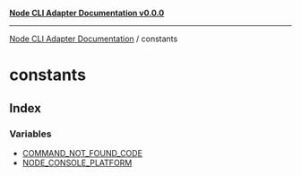 [**Node CLI Adapter Documentation v0.0.0**](../README.md)

***

[Node CLI Adapter Documentation](../modules.md) / constants

# constants

## Index

### Variables

- [COMMAND\_NOT\_FOUND\_CODE](variables/COMMAND_NOT_FOUND_CODE.md)
- [NODE\_CONSOLE\_PLATFORM](variables/NODE_CONSOLE_PLATFORM.md)
